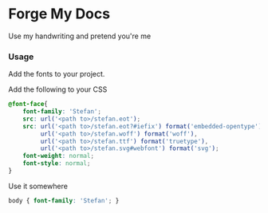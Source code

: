 Forge My Docs
===========

Use my handwriting and pretend you're me

### Usage

Add the fonts to your project.

Add the following to your CSS
```css
@font-face{ 
	font-family: 'Stefan';
	src: url('<path to>/stefan.eot');
	src: url('<path to>/stefan.eot?#iefix') format('embedded-opentype'),
	     url('<path to>/stefan.woff') format('woff'),
	     url('<path to>/stefan.ttf') format('truetype'),
	     url('<path to>/stefan.svg#webfont') format('svg');
	font-weight: normal;
	font-style: normal;
}
```

Use it somewhere
```css
body { font-family: 'Stefan'; }
```
